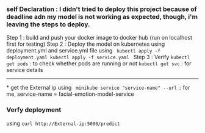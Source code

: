 <h3>self Declaration : I didn't tried to deploy this project because of deadline adn my model is not working as expected, though, i'm leaving the steps to deploy.</h3>

Step 1 : build and push your docker image to docker hub (run on localhost first for testing) 
Step 2 : Deploy the model on kubernetes using deployment.yml and service.yml file using
<code>
    kubectl apply -f deployment.yaml
    kubectl apply -f service.yaml
</code>
Step 3 : Verify 
<code>kubectl get pods</code> : to check whether pods are running or not
<code>kubectl get svc</code> : for service details
<hr>
* get the External ip using <code> minikube service "service-name" --url</code> :: for me, service-name = facial-emotion-model-service
<br>
<h3>Verfy deployment</h3>
using <code>curl http://External-ip:5000/predict
</code>
